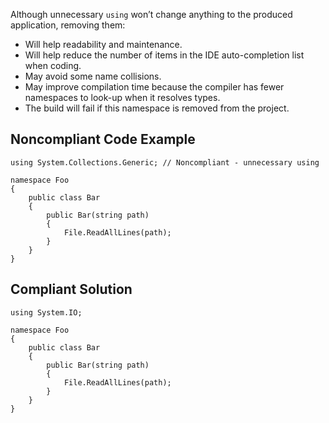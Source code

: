 Although unnecessary `using` won’t change anything to the produced application, removing them:
 
- Will help readability and maintenance.
- Will help reduce the number of items in the IDE auto-completion list when coding.
- May avoid some name collisions.
- May improve compilation time because the compiler has fewer namespaces to look-up when it resolves types.
- The build will fail if this namespace is removed from the project.

## Noncompliant Code Example

    using System.Collections.Generic; // Noncompliant - unnecessary using
    
    namespace Foo
    {
        public class Bar
        {
            public Bar(string path)
            {
                File.ReadAllLines(path);
            }
        }
    }

## Compliant Solution

    using System.IO;
    
    namespace Foo
    {
        public class Bar
        {
            public Bar(string path)
            {
                File.ReadAllLines(path);
            }
        }
    }